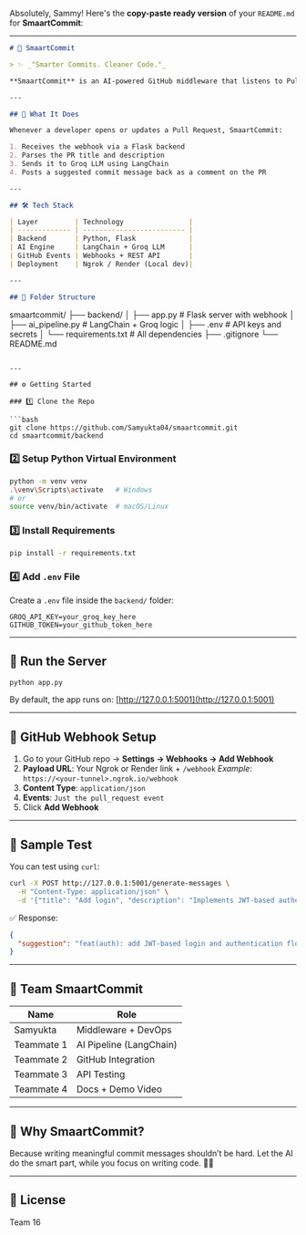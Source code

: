 Absolutely, Sammy! Here's the **copy-paste ready version** of your `README.md` for **SmaartCommit**:

---

```markdown
# 🤖 SmaartCommit

> ✨ _"Smarter Commits. Cleaner Code."_

**SmaartCommit** is an AI-powered GitHub middleware that listens to Pull Request events and generates clear, meaningful commit message suggestions using **LangChain** and **Groq LLMs**.

---

## 🚀 What It Does

Whenever a developer opens or updates a Pull Request, SmaartCommit:

1. Receives the webhook via a Flask backend  
2. Parses the PR title and description  
3. Sends it to Groq LLM using LangChain  
4. Posts a suggested commit message back as a comment on the PR

---

## 🛠️ Tech Stack

| Layer         | Technology                |
| ------------- | ------------------------- |
| Backend       | Python, Flask             |
| AI Engine     | LangChain + Groq LLM      |
| GitHub Events | Webhooks + REST API       |
| Deployment    | Ngrok / Render (Local dev)|

---

## 📁 Folder Structure

```

smaartcommit/
├── backend/
│   ├── app.py               # Flask server with webhook
│   ├── ai\_pipeline.py       # LangChain + Groq logic
│   ├── .env                 # API keys and secrets
│   └── requirements.txt     # All dependencies
├── .gitignore
└── README.md

````

---

## ⚙️ Getting Started

### 1️⃣ Clone the Repo

```bash
git clone https://github.com/Samyukta04/smaartcommit.git
cd smaartcommit/backend
````

### 2️⃣ Setup Python Virtual Environment

```bash
python -m venv venv
.\venv\Scripts\activate   # Windows
# or
source venv/bin/activate  # macOS/Linux
```

### 3️⃣ Install Requirements

```bash
pip install -r requirements.txt
```

### 4️⃣ Add `.env` File

Create a `.env` file inside the `backend/` folder:

```
GROQ_API_KEY=your_groq_key_here
GITHUB_TOKEN=your_github_token_here
```

---

## 🚦 Run the Server

```bash
python app.py
```

By default, the app runs on: [http://127.0.0.1:5001](http://127.0.0.1:5001)

---

## 🔁 GitHub Webhook Setup

1. Go to your GitHub repo → **Settings → Webhooks → Add Webhook**
2. **Payload URL**: Your Ngrok or Render link + `/webhook`
   *Example*: `https://<your-tunnel>.ngrok.io/webhook`
3. **Content Type**: `application/json`
4. **Events**: `Just the pull_request event`
5. Click **Add Webhook**

---

## 🧪 Sample Test

You can test using `curl`:

```bash
curl -X POST http://127.0.0.1:5001/generate-messages \
  -H "Content-Type: application/json" \
  -d '{"title": "Add login", "description": "Implements JWT-based authentication flow."}'
```

✅ Response:

```json
{
  "suggestion": "feat(auth): add JWT-based login and authentication flow"
}
```

---

## 👥 Team SmaartCommit

| Name       | Role                    |
| ---------- | ----------------------- |
| Samyukta   | Middleware + DevOps     |
| Teammate 1 | AI Pipeline (LangChain) |
| Teammate 2 | GitHub Integration      |
| Teammate 3 | API Testing             |
| Teammate 4 | Docs + Demo Video       |

---

## 🎯 Why SmaartCommit?

Because writing meaningful commit messages shouldn’t be hard.
Let the AI do the smart part, while you focus on writing code. 🧠✨

---

## 📜 License

Team 16
```
